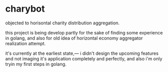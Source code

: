 # charybot
objected to horisontal charity distribution aggregation.

this project is being develop partly for the sake
of finding some experience in golang,
and also for old idea of horizontal economy
aggregator realization attempt.

it's currently at the earliest state,— i didn't
design the upcoming features and not imaging
it's application completely and perfectly,
and also i'm only tryin my first steps in golang.
